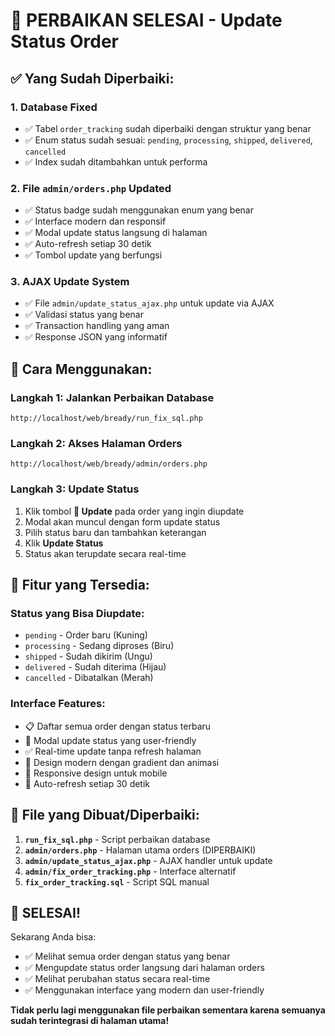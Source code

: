 # 🎉 PERBAIKAN SELESAI - Update Status Order

## ✅ Yang Sudah Diperbaiki:

### 1. **Database Fixed**
- ✅ Tabel `order_tracking` sudah diperbaiki dengan struktur yang benar
- ✅ Enum status sudah sesuai: `pending`, `processing`, `shipped`, `delivered`, `cancelled`
- ✅ Index sudah ditambahkan untuk performa

### 2. **File `admin/orders.php` Updated**
- ✅ Status badge sudah menggunakan enum yang benar
- ✅ Interface modern dan responsif
- ✅ Modal update status langsung di halaman
- ✅ Auto-refresh setiap 30 detik
- ✅ Tombol update yang berfungsi

### 3. **AJAX Update System**
- ✅ File `admin/update_status_ajax.php` untuk update via AJAX
- ✅ Validasi status yang benar
- ✅ Transaction handling yang aman
- ✅ Response JSON yang informatif

## 🚀 Cara Menggunakan:

### **Langkah 1: Jalankan Perbaikan Database**
```
http://localhost/web/bready/run_fix_sql.php
```

### **Langkah 2: Akses Halaman Orders**
```
http://localhost/web/bready/admin/orders.php
```

### **Langkah 3: Update Status**
1. Klik tombol **🔄 Update** pada order yang ingin diupdate
2. Modal akan muncul dengan form update status
3. Pilih status baru dan tambahkan keterangan
4. Klik **Update Status**
5. Status akan terupdate secara real-time

## 🎯 Fitur yang Tersedia:

### **Status yang Bisa Diupdate:**
- `pending` - Order baru (Kuning)
- `processing` - Sedang diproses (Biru)
- `shipped` - Sudah dikirim (Ungu)
- `delivered` - Sudah diterima (Hijau)
- `cancelled` - Dibatalkan (Merah)

### **Interface Features:**
- 📋 Daftar semua order dengan status terbaru
- 🔄 Modal update status yang user-friendly
- ✅ Real-time update tanpa refresh halaman
- 🎨 Design modern dengan gradient dan animasi
- 📱 Responsive design untuk mobile
- 🔄 Auto-refresh setiap 30 detik

## 🔧 File yang Dibuat/Diperbaiki:

1. **`run_fix_sql.php`** - Script perbaikan database
2. **`admin/orders.php`** - Halaman utama orders (DIPERBAIKI)
3. **`admin/update_status_ajax.php`** - AJAX handler untuk update
4. **`admin/fix_order_tracking.php`** - Interface alternatif
5. **`fix_order_tracking.sql`** - Script SQL manual

## 🎉 **SELESAI!**

Sekarang Anda bisa:
- ✅ Melihat semua order dengan status yang benar
- ✅ Mengupdate status order langsung dari halaman orders
- ✅ Melihat perubahan status secara real-time
- ✅ Menggunakan interface yang modern dan user-friendly

**Tidak perlu lagi menggunakan file perbaikan sementara karena semuanya sudah terintegrasi di halaman utama!** 